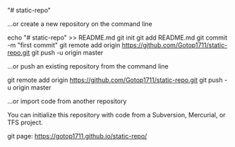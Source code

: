 "# static-repo" 

…or create a new repository on the command line

echo "# static-repo" >> README.md
git init
git add README.md
git commit -m "first commit"
git remote add origin https://github.com/Gotop1711/static-repo.git
git push -u origin master

…or push an existing repository from the command line

git remote add origin https://github.com/Gotop1711/static-repo.git
git push -u origin master

…or import code from another repository

You can initialize this repository with code from a Subversion, Mercurial, or TFS project.

git page: https://gotop1711.github.io/static-repo/